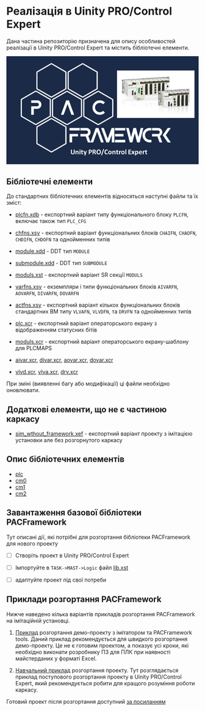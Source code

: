 # Реалізація в Uinity PRO/Control Expert

Дана частина репозиторію призначена для опису особливостей реалізації в Uinity PRO/Control Expert та містить бібліотечні елементи.

![](logo.png)

## Бібліотечні елементи

До стандартних бібліотечних елементів відносяться наступні файли та їх зміст: 

- [plcfn.xdb](plcfn.xdb) -  експортний варіант типу функціонального блоку `PLCFN`, включає також тип `PLC_CFG`
- [chfns.xsy](chfns.xsy) - експортний варіант функціональних блоків `CHAIFN`, `CHAOFN`, `CHDIFN`, `CHDOFN` та однойменних типів
- [module.xdd](module.xdd) - DDT тип `MODULE`  
- [submodule.xdd](submodule.xdd) - DDT тип `SUBMODULE`
- [moduls.xst](moduls.xst) - експортний варіант SR секції `MODULS` 
- [varfns.xsy](varfns.xsy) - екземпляри і типи функціональних блоків `AIVARFN`, `AOVARFN`, `DIVARFN`, `DOVARFN`
- [actfns.xsy](actfns.xsy) - експортний варіант кількох функціональних блоків стандартних ВМ типу `VLVAFN`, `VLVDFN`, та `DRVFN` та однойменних типів

- [plc.xcr](plc.xcr) - експортний варіант операторського екрану з відображенням статусних бітів
- [moduls.xcr](moduls.xcr) - експортний варіант операторського екрану-шаблону для PLCMAPS 
-  [aivar.xcr](aivar.xcr), [divar.xcr](divar.xcr), [aovar.xcr](aovar.xcr), [dovar.xcr](dovar.xcr)  
-  [vlvd.xcr](vlvd.xcr), [vlva.xcr](vlva.xcr), [drv.xcr](drv.xcr) 

При зміні (виявленні багу або модифікації) ці файли необхідно оновлювати. 

## Додаткові елементи, що не є частиною каркасу  

- [sim_wthout_framework.xef](sim_wthout_framework.xef) - експортний варіант проекту з імітацією установки але без розгорнутого каркасу  

## Опис бібліотечних елементів

- [plc](plc.md)
- [cm0](cm_0.md)
- [cm1](cm_1.md)
- [cm2](cm_2.md)

## Завантаження базової бібліотеки PACFramework

Тут описані дії, які потрібні для розгортання бібліотеки PACFramework для нового проекту  

- [ ] Створіть проект в Uinity PRO/Control Expert

- [ ] Імпортуйте в `TASK->MAST->Logic` файл [lib.xst](lib.xst)

- [ ] адаптуйте проект під свої потреби

## Приклади розгортання PACFramework

Нижче наведено кілька варіантів прикладів розгортання PACFramework на імітаційній установці.

1) [Приклад](deployex1.md) розгортання демо-проекту з імітатором та PACFramework tools. Даний приклад рекомендується для швидкого розгортання демо-проекту. Це не є готовим проектом, а показує усі кроки, які необхідно виконати розробнику ПЗ для ПЛК при наявності майстерданих у форматі Excel.

2) [Навчальний приклад](deployex2.md) розгортання проекту. Тут розглядається приклад поступового розгортання проекту в Uinity PRO/Control Expert, який рекомендується робити для кращого розуміння роботи каркасу.

Готовий проект після розгортання доступний [за посиланням](pacexample.zef)     

